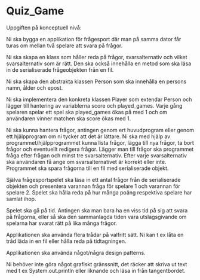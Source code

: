 # Quiz_Game

Uppgiften på konceptuell nivå:



Ni ska bygga en applikation för frågesport där man på samma dator får turas om mellan två spelare att svara på frågor.

Ni ska skapa en klass som håller reda på frågor, svarsalternativ och vilket svarsalternativ som är rätt. Den ska också 
innehålla en metod som ska läsa in de serialiserade frågeobjekten från en fil.

Ni ska skapa den abstrakta klassen Person som ska innehålla en persons namn, ålder och epost.

Ni ska implementera den konkreta klassen Player som extendar Person och lägger till hantering av variablerna score och 
played_games. Varje gång spelaren spelar ett spel ska played_games ökas på med 1 och om användaren vinner matchen ska 
score ökas med 1.

Ni ska kunna hantera frågor, antingen genom ert huvudprogram eller genom ett hjälpprogram om ni tycker att det är lättare. 
Ni ska med hjälp av programmet/hjälpprogrammet kunna lista frågor, lägga till nya frågor, ta bort frågor och eventuellt 
redigera frågor. Lägger man till frågor ska programmet fråga efter frågan och minst tre svarsalternativ. Efter varje 
svarsalternativ ska användaren få ange om svarsalternativet är korrekt eller inte. Programmet ska spara frågorna till en 
fil med serialiserade objekt.

Själva frågesportspelet ska läsa in ett antal frågor från de serialiserade objekten och presentera varannan fråga för 
spelare 1 och varannan för spelare 2. Spelet ska hålla reda på hur många poäng respektiva spelare har samlat ihop.

Spelet ska gå på tid. Antingen ska man bara ha en viss tid på sig att svara på frågorna, eller så ska den sammanlagda 
tiden vara utslagsgivande om spelarna har svarat rätt på lika många frågor.

Applikationen ska använda flera trådar på valfritt sätt. Ni kan t ex låta en tråd läda in en fil eller hålla reda på 
tidtagningen.

Applikationen ska använda något/några design patterns. 

Ni behöver inte göra något grafiskt gränssnitt, det räcker att skriva ut text med t ex System.out.println eller liknande och läsa in från tangentbordet.
